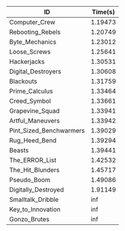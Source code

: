|ID|Time(s)|
|-|-|
|Computer_Crew|1.19473|
|Rebooting_Rebels|1.20749|
|Byte_Mechanics|1.23012|
|Loose_Screws|1.25641|
|Hackerjacks|1.30531|
|Digital_Destroyers|1.30608|
|Blackouts|1.31759|
|Prime_Calculus|1.33464|
|Creed_Symbol|1.33661|
|Grapevine_Squad|1.33941|
|Artful_Maneuvers|1.33942|
|Pint_Sized_Benchwarmers|1.39029|
|Rug_Heed_Bend|1.39294|
|Beasts|1.39441|
|The_ERROR_List|1.42532|
|The_Hit_Blunders|1.45717|
|Pseudo_Boom|1.49086|
|Digitally_Destroyed|1.91149|
|Smalltalk_Dribble|inf|
|Key_to_Innovation|inf|
|Gonzo_Brutes|inf|
